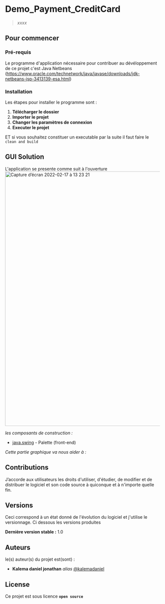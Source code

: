 # Demo_Payment_CreditCard

  >*xxxx* 

## Pour commencer

### Pré-requis

Le programme d'application nécessaire pour contribuer au dévéloppement de ce projet c'est Java Netbeans (https://www.oracle.com/technetwork/java/javase/downloads/jdk-netbeans-jsp-3413139-esa.html)

### Installation

Les étapes pour installer le programme sont :
1. **Télécharger le dossier**
2. **Importer le projet**
3. **Changer les paramètres de connexion**
4. **Executer le projet**

ET si vous souhaitez constituer un executable par la suite il faut faire le ``clean and build ``

## GUI Solution

L'application se presente comme suit à l'ouverture
<img width="826" alt="Capture d’écran 2022-02-17 à 13 23 21" src="https://user-images.githubusercontent.com/51014164/154478531-d44821d9-1541-4e14-9f27-7ec743e61a9b.png">


_les composants de construction :_

* [java.swing](https://www.javatpoint.com/java-swing) - Palette (front-end)

_Cette partie graphique va nous aider à :_

## Contributions

J’accorde aux utilisateurs les droits d'utiliser, d'étudier, de modifier et de distribuer le logiciel et son code source à quiconque et à n'importe quelle fin.

## Versions

Ceci correspond à un état donné de l'évolution du logiciel et j'utilise le versionnage. Ci dessous les versions produites

**Dernière version stable :** 1.0

## Auteurs
le(s) auteur(s) du projet est(sont) :
* **Kalema daniel jonathan** _alias_ [@kalemadaniel](https://github.com/kalemadaniel)

## License

Ce projet est sous licence **``open source``** 
